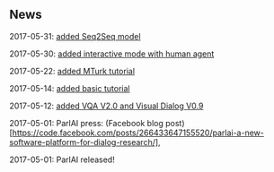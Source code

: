 <h2>News</h2>

2017-05-31: [added Seq2Seq model](https://github.com/facebookresearch/ParlAI/pull/96)

2017-05-30: [added interactive mode with human agent](https://github.com/facebookresearch/ParlAI/pull/110)

2017-05-22: [added MTurk tutorial](https://github.com/facebookresearch/ParlAI/pull/90)

2017-05-14: [added basic tutorial](https://github.com/facebookresearch/ParlAI/pull/71)

2017-05-12: [added VQA V2.0 and Visual Dialog V0.9](https://github.com/facebookresearch/ParlAI/pull/54)

2017-05-01: ParlAI press:  (Facebook blog post)[https://code.facebook.com/posts/266433647155520/parlai-a-new-software-platform-for-dialog-research/], 

2017-05-01: ParlAI released!
